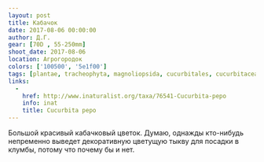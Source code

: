 ```yaml
---
layout: post
title: Кабачок
date: 2017-08-06 00:00:00
author: Д.Г.
gear: [70D , 55-250mm]
shoot_date: 2017-08-06
location: Агрогородок
colors: ['100500', '5e1f00']
tags: [plantae, tracheophyta, magnoliopsida, cucurbitales, cucurbitaceae, cucurbita, cucurbita pepo]
links:
  -
    href: http://www.inaturalist.org/taxa/76541-Cucurbita-pepo
    info: inat
    title: Cucurbita pepo
---
```

Большой красивый кабачковый цветок. Думаю, однажды кто-нибудь непременно выведет декоративную цветущую тыкву для посадки в клумбы, потому что почему бы и нет.
